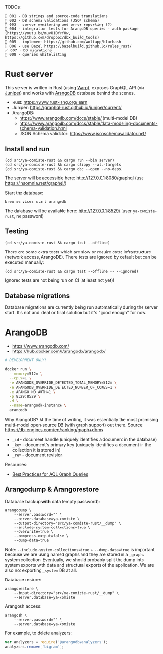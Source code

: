 TODOs:

```text
🚧 001 - DB strings and source-code translations
🚧 002 - DB schema validations (JSON schema)
🚧 003 - server monitoring and error reporting (?)
🚧 004 - integration tests for ArangoDB queries - auth package (https://youtu.be/muvU1DYrY0w, https://github.com/dropbox/dbx_build_tools)
🚧 005 - implement https://github.com/woltapp/blurhash
🚧 006 - use Bazel https://bazelbuild.github.io/rules_rust/
✅ 007 - DB migrations
🚧 008 - queries whitelisting
```

# Rust server

This server is written in Rust (using [Warp](https://github.com/seanmonstar/warp)), exposes GraphQL API (via [Juniper](https://github.com/graphql-rust/juniper)) and works with [ArangoDB](https://github.com/arangodb/arangodb) database behind the scenes.

- Rust: https://www.rust-lang.org/learn
- Juniper: https://graphql-rust.github.io/juniper/current/
- ArangoDB:
  - https://www.arangodb.com/docs/stable/ (multi-model DB)
  - https://www.arangodb.com/docs/stable/data-modeling-documents-schema-validation.html
  - JSON Schema validator: https://www.jsonschemavalidator.net/

## Install and run

```text
(cd src/ya-comiste-rust && cargo run --bin server)
(cd src/ya-comiste-rust && cargo clippy --all-targets)
(cd src/ya-comiste-rust && cargo doc --open --no-deps)
```

The server will be accessible here: http://127.0.0.1:8080/graphql (use https://insomnia.rest/graphql/)

Start the database:

```text
brew services start arangodb
```

The database will be available here: http://127.0.0.1:8529/ (user `ya-comiste-rust`, no password)

## Testing

```text
(cd src/ya-comiste-rust && cargo test --offline)
```

There are some extra tests which are slow or require extra infrastructure (network access, ArangoDB). There tests are ignored by default but can be executed manually:

```text
(cd src/ya-comiste-rust && cargo test --offline -- --ignored)
```

Ignored tests are not being run on CI (at least not yet)!

## Database migrations

Database migrations are currently being run automatically during the server start. It's not and ideal or final solution but it's "good enough" for now.

# ArangoDB

- https://www.arangodb.com/
- https://hub.docker.com/r/arangodb/arangodb/

```bash
# DEVELOPMENT ONLY!

docker run \
  --memory=512m \
  --cpus=1 \
  -e ARANGODB_OVERRIDE_DETECTED_TOTAL_MEMORY=512m \
  -e ARANGODB_OVERRIDE_DETECTED_NUMBER_OF_CORES=1 \
  -e ARANGO_NO_AUTH=1 \
  -p 8529:8529 \
  -d \
  --name=arangodb-instance \
  arangodb
```

Why ArangoDB? At the time of writing, it was essentially the most promising multi-model open-source DB (with graph support) out there. Source: https://db-engines.com/en/ranking/graph+dbms

- `_id` - document handle (uniquely identifies a document in the database)
- `_key` - document's primary key (uniquely identifies a document in the collection it is stored in)
- `_rev` - document revision

Resources:

- [Best Practices for AQL Graph Queries](https://www.arangodb.com/2020/05/best-practices-for-aql-graph-queries/)

## Arangodump & Arangorestore

Database backup **with** data (empty password):

```text
arangodump \
    --server.password="" \
    --server.database=ya-comiste \
    --output-directory="src/ya-comiste-rust/__dump" \
    --include-system-collections=true \
    --overwrite=true \
    --compress-output=false \
    --dump-data=true
```

Note: `--include-system-collections=true` + `--dump-data=true` is important because we are using named graphs and they are stored in a `_graphs` system collection. Eventually, we should probably split the dump into system exports with data and structural exports of the application. We are also not exporting `_system` DB at all.

Database restore:

```text
arangorestore \
    --input-directory="src/ya-comiste-rust/__dump" \
    --server.database=ya-comiste
```

Arangosh access:

```text
arangosh \
    --server.password="" \
    --server.database=ya-comiste
```

For example, to delete analyzers:

```js
var analyzers = require('@arangodb/analyzers');
analyzers.remove('bigram');
```
